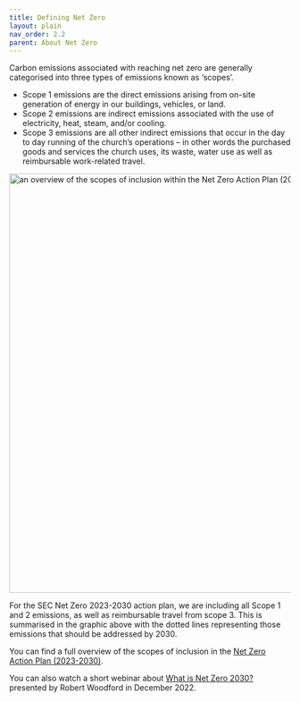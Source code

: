 ```yaml
---
title: Defining Net Zero
layout: plain
nav_order: 2.2
parent: About Net Zero
---
```


Carbon emissions associated with reaching net zero are generally categorised into three types of emissions known as ‘scopes’. 
* Scope 1 emissions are the direct emissions arising from on-site generation of energy in our buildings, vehicles, or land. 
* Scope 2 emissions are indirect emissions associated with the use of electricity, heat, steam, and/or cooling.
* Scope 3 emissions are all other indirect emissions that occur in the day to day running of the church’s operations – in other words the purchased goods and services the church uses, its waste, water use as well as reimbursable work-related travel. 

<img src='{{ "graphics/net-zero-scopes.jpg" | relative_url }}' alt="an overview of the scopes of inclusion within the Net Zero Action Plan (2023-2030)" title="Net Zero Scopes of Inclusion" width="750px"/>

For the SEC Net Zero 2023-2030 action plan, we are including all Scope 1 and 2 emissions, as well as reimbursable travel from scope 3. This is summarised in the graphic above with the dotted lines representing those emissions that should be addressed by 2030.

You can find a full overview of the scopes of inclusion  in the [Net Zero Action Plan (2023-2030)](https://www.scotland.anglican.org/wp-content/uploads/NZAP-For-GS-2023-Final.pdf).

You can also watch a short webinar about [What is Net Zero 2030?](https://www.youtube.com/watch?v=Nui_z37UNRM) presented by Robert Woodford in December 2022.
